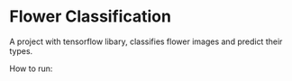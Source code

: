 # Flower Classification

A project with tensorflow libary, classifies flower images and predict their types.

How to run:
